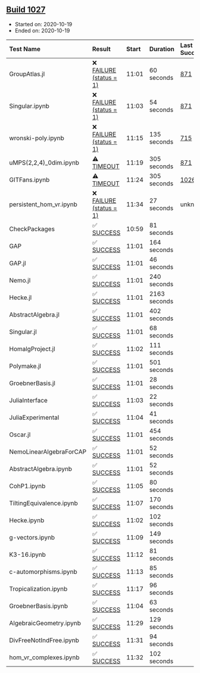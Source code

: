 ## [Build 1027](https://oscarci.mathematik.uni-kl.de/job/oscar-stable/1027/)

* Started on: 2020-10-19
* Ended on: 2020-10-19

| Test Name    | Result | Start | Duration | Last Success | First Failure |
|:-------------|:-------|:------|:---------|:-------------|:--------------|
| GroupAtlas.jl | ❌ [FAILURE (status = 1)](https://oscarci.mathematik.uni-kl.de/job/oscar-stable/1027/artifact/logs/build-1027/GroupAtlas.jl.log) | 11:01 | 60 seconds | [871](https://oscarci.mathematik.uni-kl.de/job/oscar-stable/871/) | [872](https://oscarci.mathematik.uni-kl.de/job/oscar-stable/872/) |
| Singular.ipynb | ❌ [FAILURE (status = 1)](https://oscarci.mathematik.uni-kl.de/job/oscar-stable/1027/artifact/logs/build-1027/Singular.ipynb.log) | 11:03 | 54 seconds | [871](https://oscarci.mathematik.uni-kl.de/job/oscar-stable/871/) | [872](https://oscarci.mathematik.uni-kl.de/job/oscar-stable/872/) |
| wronski-poly.ipynb | ❌ [FAILURE (status = 1)](https://oscarci.mathematik.uni-kl.de/job/oscar-stable/1027/artifact/logs/build-1027/wronski-poly.ipynb.log) | 11:15 | 135 seconds | [715](https://oscarci.mathematik.uni-kl.de/job/oscar-stable/715/) | [716](https://oscarci.mathematik.uni-kl.de/job/oscar-stable/716/) |
| uMPS(2,2,4)_0dim.ipynb | ⚠ [TIMEOUT](https://oscarci.mathematik.uni-kl.de/job/oscar-stable/1027/artifact/logs/build-1027/uMPS-2-2-4-_0dim.ipynb.log) | 11:19 | 305 seconds | [871](https://oscarci.mathematik.uni-kl.de/job/oscar-stable/871/) | [872](https://oscarci.mathematik.uni-kl.de/job/oscar-stable/872/) |
| GITFans.ipynb | ⚠ [TIMEOUT](https://oscarci.mathematik.uni-kl.de/job/oscar-stable/1027/artifact/logs/build-1027/GITFans.ipynb.log) | 11:24 | 305 seconds | [1026](https://oscarci.mathematik.uni-kl.de/job/oscar-stable/1026/) | [1027](https://oscarci.mathematik.uni-kl.de/job/oscar-stable/1027/) |
| persistent_hom_vr.ipynb | ❌ [FAILURE (status = 1)](https://oscarci.mathematik.uni-kl.de/job/oscar-stable/1027/artifact/logs/build-1027/persistent_hom_vr.ipynb.log) | 11:34 | 27 seconds | unknown | unknown |
| CheckPackages | ✅ [SUCCESS](https://oscarci.mathematik.uni-kl.de/job/oscar-stable/1027/artifact/logs/build-1027/CheckPackages.log) | 10:59 | 81 seconds |  |  |
| GAP | ✅ [SUCCESS](https://oscarci.mathematik.uni-kl.de/job/oscar-stable/1027/artifact/logs/build-1027/GAP.log) | 11:01 | 164 seconds |  |  |
| GAP.jl | ✅ [SUCCESS](https://oscarci.mathematik.uni-kl.de/job/oscar-stable/1027/artifact/logs/build-1027/GAP.jl.log) | 11:01 | 46 seconds |  |  |
| Nemo.jl | ✅ [SUCCESS](https://oscarci.mathematik.uni-kl.de/job/oscar-stable/1027/artifact/logs/build-1027/Nemo.jl.log) | 11:01 | 240 seconds |  |  |
| Hecke.jl | ✅ [SUCCESS](https://oscarci.mathematik.uni-kl.de/job/oscar-stable/1027/artifact/logs/build-1027/Hecke.jl.log) | 11:01 | 2163 seconds |  |  |
| AbstractAlgebra.jl | ✅ [SUCCESS](https://oscarci.mathematik.uni-kl.de/job/oscar-stable/1027/artifact/logs/build-1027/AbstractAlgebra.jl.log) | 11:01 | 402 seconds |  |  |
| Singular.jl | ✅ [SUCCESS](https://oscarci.mathematik.uni-kl.de/job/oscar-stable/1027/artifact/logs/build-1027/Singular.jl.log) | 11:01 | 68 seconds |  |  |
| HomalgProject.jl | ✅ [SUCCESS](https://oscarci.mathematik.uni-kl.de/job/oscar-stable/1027/artifact/logs/build-1027/HomalgProject.jl.log) | 11:02 | 111 seconds |  |  |
| Polymake.jl | ✅ [SUCCESS](https://oscarci.mathematik.uni-kl.de/job/oscar-stable/1027/artifact/logs/build-1027/Polymake.jl.log) | 11:01 | 501 seconds |  |  |
| GroebnerBasis.jl | ✅ [SUCCESS](https://oscarci.mathematik.uni-kl.de/job/oscar-stable/1027/artifact/logs/build-1027/GroebnerBasis.jl.log) | 11:01 | 28 seconds |  |  |
| JuliaInterface | ✅ [SUCCESS](https://oscarci.mathematik.uni-kl.de/job/oscar-stable/1027/artifact/logs/build-1027/JuliaInterface.log) | 11:03 | 22 seconds |  |  |
| JuliaExperimental | ✅ [SUCCESS](https://oscarci.mathematik.uni-kl.de/job/oscar-stable/1027/artifact/logs/build-1027/JuliaExperimental.log) | 11:04 | 41 seconds |  |  |
| Oscar.jl | ✅ [SUCCESS](https://oscarci.mathematik.uni-kl.de/job/oscar-stable/1027/artifact/logs/build-1027/Oscar.jl.log) | 11:01 | 454 seconds |  |  |
| NemoLinearAlgebraForCAP | ✅ [SUCCESS](https://oscarci.mathematik.uni-kl.de/job/oscar-stable/1027/artifact/logs/build-1027/NemoLinearAlgebraForCAP.log) | 11:01 | 52 seconds |  |  |
| AbstractAlgebra.ipynb | ✅ [SUCCESS](https://oscarci.mathematik.uni-kl.de/job/oscar-stable/1027/artifact/logs/build-1027/AbstractAlgebra.ipynb.log) | 11:01 | 52 seconds |  |  |
| CohP1.ipynb | ✅ [SUCCESS](https://oscarci.mathematik.uni-kl.de/job/oscar-stable/1027/artifact/logs/build-1027/CohP1.ipynb.log) | 11:05 | 80 seconds |  |  |
| TiltingEquivalence.ipynb | ✅ [SUCCESS](https://oscarci.mathematik.uni-kl.de/job/oscar-stable/1027/artifact/logs/build-1027/TiltingEquivalence.ipynb.log) | 11:07 | 170 seconds |  |  |
| Hecke.ipynb | ✅ [SUCCESS](https://oscarci.mathematik.uni-kl.de/job/oscar-stable/1027/artifact/logs/build-1027/Hecke.ipynb.log) | 11:02 | 102 seconds |  |  |
| g-vectors.ipynb | ✅ [SUCCESS](https://oscarci.mathematik.uni-kl.de/job/oscar-stable/1027/artifact/logs/build-1027/g-vectors.ipynb.log) | 11:09 | 149 seconds |  |  |
| K3-16.ipynb | ✅ [SUCCESS](https://oscarci.mathematik.uni-kl.de/job/oscar-stable/1027/artifact/logs/build-1027/K3-16.ipynb.log) | 11:12 | 81 seconds |  |  |
| c-automorphisms.ipynb | ✅ [SUCCESS](https://oscarci.mathematik.uni-kl.de/job/oscar-stable/1027/artifact/logs/build-1027/c-automorphisms.ipynb.log) | 11:13 | 85 seconds |  |  |
| Tropicalization.ipynb | ✅ [SUCCESS](https://oscarci.mathematik.uni-kl.de/job/oscar-stable/1027/artifact/logs/build-1027/Tropicalization.ipynb.log) | 11:17 | 96 seconds |  |  |
| GroebnerBasis.ipynb | ✅ [SUCCESS](https://oscarci.mathematik.uni-kl.de/job/oscar-stable/1027/artifact/logs/build-1027/GroebnerBasis.ipynb.log) | 11:04 | 63 seconds |  |  |
| AlgebraicGeometry.ipynb | ✅ [SUCCESS](https://oscarci.mathematik.uni-kl.de/job/oscar-stable/1027/artifact/logs/build-1027/AlgebraicGeometry.ipynb.log) | 11:29 | 129 seconds |  |  |
| DivFreeNotIndFree.ipynb | ✅ [SUCCESS](https://oscarci.mathematik.uni-kl.de/job/oscar-stable/1027/artifact/logs/build-1027/DivFreeNotIndFree.ipynb.log) | 11:31 | 94 seconds |  |  |
| hom_vr_complexes.ipynb | ✅ [SUCCESS](https://oscarci.mathematik.uni-kl.de/job/oscar-stable/1027/artifact/logs/build-1027/hom_vr_complexes.ipynb.log) | 11:32 | 102 seconds |  |  |
